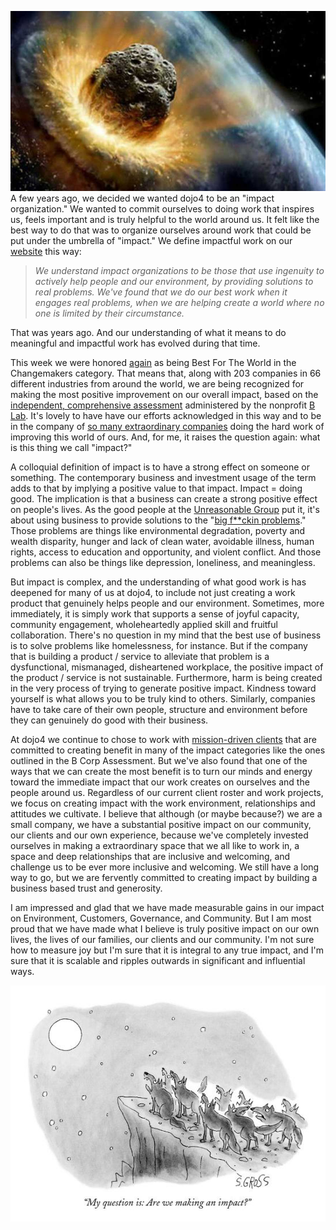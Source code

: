 ![impact.jpg](assets/b.jpeg) 
A few years ago, we decided we wanted dojo4 to be an "impact organization." We wanted to commit ourselves to doing work that inspires us, feels important and is truly helpful to the world around us. It felt like the best way to do that was to organize ourselves around work that could be put under the umbrella of "impact." We define impactful work on our [website](http://dojo4.com/about) this way:

> *We understand impact organizations to be those that use ingenuity to actively help people and our environment, by providing solutions to real problems. We've found that we do our best work when it engages real problems, when we are helping create a world where no one is limited by their circumstance.*

That was years ago. And our understanding of what it means to do meaningful and impactful work has evolved during that time.

This week we were honored [again](https://bcorporation.net/directory/dojo4) as being Best For The World in the Changemakers category. That means that, along with 203 companies in 66 different industries from around the world, we are being recognized for making the most positive improvement on our overall impact, based on the [independent, comprehensive assessment](https://bimpactassessment.net/) administered by the nonprofit [B Lab](https://bcorporation.net/about-b-lab).  It's lovely to have have our efforts acknowledged in this way and to be in the company of [so many extraordinary companies](http://www.bthechange.com) doing the hard work of improving this world of ours. And, for me, it raises the question again: what is this thing we call "impact?"

A colloquial definition of impact is to have a strong effect on someone or something. The contemporary business and investment usage of the term adds to that by implying a positive value to that impact. Impact = doing good. The implication is that a business can create a strong positive effect on people's lives. As the good people at the [Unreasonable Group](https://unreasonablegroup.com/about/) put it, it's about using business to provide solutions to the "[big f**ckin problems](https://unreasonable.is/)." Those problems are things like environmental degradation, poverty and wealth disparity, hunger and lack of clean water, avoidable illness, human rights, access to education and opportunity, and violent conflict. And those problems can also be things like depression, loneliness, and meaningless. 

But impact is complex, and the understanding of what good work is has deepened for many of us at dojo4, to include not just creating a work product that genuinely helps people and our environment. Sometimes, more immediately, it is simply work that supports a sense of joyful capacity, community engagement, wholeheartedly applied skill and fruitful collaboration. There's no question in my mind that the best use of business is to solve problems like homelessness, for instance. But if the company that is building a product / service to alleviate that problem is a dysfunctional, mismanaged, disheartened workplace, the positive impact of the product / service is not sustainable. Furthermore, harm is being created in the very process of trying to generate positive impact. Kindness toward yourself is what allows you to be truly kind to others. Similarly, companies have to take care of their own people, structure and environment before they can genuinely do good with their business. 

At dojo4 we continue to chose to work with [mission-driven clients](http://dojo4.com/work) that are committed to creating benefit in many of the impact categories like the ones outlined in the B Corp Assessment. But we've also found that one of the ways that we can create the most benefit is to turn our minds and energy toward the immediate impact that our work creates on ourselves and the people around us. Regardless of our current client roster and work projects, we focus on creating impact with the work environment, relationships and attitudes we cultivate. I believe that although (or maybe because?) we are a small company, we have a substantial positive impact on our community, our clients and our own experience, because we've completely invested ourselves in making a extraordinary space that we all like to work in, a space and deep relationships that are inclusive and welcoming, and challenge us to be ever more inclusive and welcoming. We still have a long way to go, but we are fervently committed to creating impact by building a business based trust and generosity. 

I am impressed and glad that we have made measurable gains in our impact on Environment, Customers, Governance, and Community. But I am most proud that we have made what I believe is truly positive impact on our own lives, the lives of our families, our clients and our community. I'm not sure how to measure joy but I'm sure that it is integral to any true impact, and I'm sure that it is scalable and ripples outwards in significant and influential ways. 

![my-question-is-are-we-making-an-impact-new-yorker-cartoon_u-l-pgqrml0.jpg](assets/c.jpeg) 